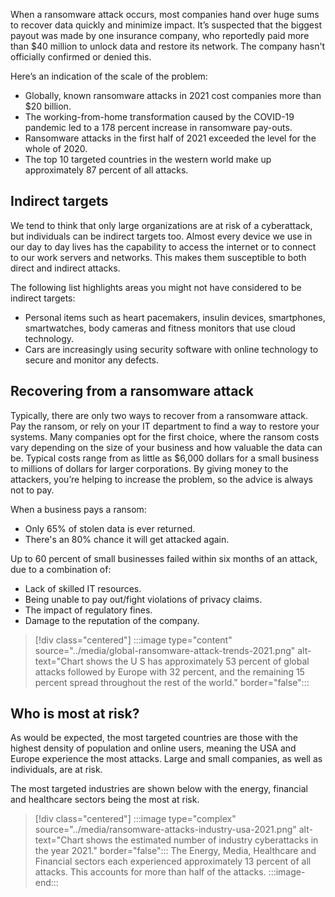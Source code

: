 When a ransomware attack occurs, most companies hand over huge sums to recover data quickly and minimize impact. It’s suspected that the biggest payout was made by one insurance company, who reportedly paid more than $40 million to unlock data and restore its network. The company hasn't officially confirmed or denied this. 

Here’s an indication of the scale of the problem:  

- Globally, known ransomware attacks in 2021 cost companies more than $20 billion.
- The working-from-home transformation caused by the COVID-19 pandemic led to a 178 percent increase in ransomware pay-outs.
- Ransomware attacks in the first half of 2021 exceeded the level for the whole of 2020.
- The top 10 targeted countries in the western world make up approximately 87 percent of all attacks.

## Indirect targets

We tend to think that only large organizations are at risk of a cyberattack, but individuals can be indirect targets too. Almost every device we use in our day to day lives has the capability to access the internet or to connect to our work servers and networks. This makes them susceptible to both direct and indirect attacks.

The following list highlights areas you might not have considered to be indirect targets:

- Personal items such as heart pacemakers, insulin devices, smartphones, smartwatches, body cameras and fitness monitors that use cloud technology.
- Cars are increasingly using security software with online technology to secure and monitor any defects.

## Recovering from a ransomware attack

Typically, there are only two ways to recover from a ransomware attack. Pay the ransom, or rely on your IT department to find a way to restore your systems. Many companies opt for the first choice, where the ransom costs vary depending on the size of your business and how valuable the data can be. Typical costs range from as little as $6,000 dollars for a small business to millions of dollars for larger corporations. By giving money to the attackers, you’re helping to increase the problem, so the advice is always not to pay.

When a business pays a ransom:

- Only 65% of stolen data is ever returned.
- There's an 80% chance it will get attacked again.

Up to 60 percent of small businesses failed within six months of an attack, due to a combination of:

- Lack of skilled IT resources.
- Being unable to pay out/fight violations of privacy claims.
- The impact of regulatory fines.
- Damage to the reputation of the company.

> [!div class="centered"]
> :::image type="content" source="../media/global-ransomware-attack-trends-2021.png" alt-text="Chart shows the U S has approximately 53 percent of global attacks followed by Europe with 32 percent, and the remaining 15 percent spread throughout the rest of the world." border="false":::

## Who is most at risk?

As would be expected, the most targeted countries are those with the highest density of population and online users, meaning the USA and Europe experience the most attacks. Large and small companies, as well as individuals, are at risk.

The most targeted industries are shown below with the energy, financial and healthcare sectors being the most at risk.

> [!div class="centered"]
> :::image type="complex" source="../media/ransomware-attacks-industry-usa-2021.png" alt-text="Chart shows the estimated number of industry cyberattacks in the year 2021." border="false":::
	The Energy, Media, Healthcare and Financial sectors each experienced approximately 13 percent of all attacks. This accounts for more than half of the attacks.
:::image-end:::
